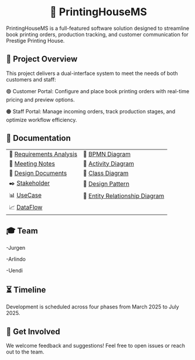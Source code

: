 
<div align="center">

# 🎯 **PrintingHouseMS**

</div>
PrintingHouseMS is a full-featured software solution designed to streamline book printing orders, production tracking, and customer communication for Prestige Printing House.


## 📝 Project Overview

This project delivers a dual-interface system to meet the needs of both customers and staff:

  🟢 Customer Portal: Configure and place book printing orders with real-time pricing and preview options.
  
  🟠 Staff Portal: Manage incoming orders, track production stages, and optimize workflow efficiency.
  
## 📂 Documentation
|                                                         |                                                           |
|:--------------------------------------------------------|:----------------------------------------------------------|
| 📘 [Requirements Analysis](folders/requirements-analysis.md) | 🔄 [BPMN Diagram](folders/diagrams/BPMN.svg)                        |
| 📝 [Meeting Notes](folders/requirements/notes.md)                    | 📑 [Activity Diagram](folders/documents/AcitivityDiagram.md)         |
| 📐 [Design Documents](folders/requirements/docs.md)                  | 🧩 [Class Diagram](folders/documents/ClassDiagram.md)              |
| ✒️ [Stakeholder](folders/documents/stakeholder.md)                | 🎨 [Design Pattern](folders/requirements/DesignPattern.md)            |
| 📊 [UseCase](folders/documents/UseCase.md)                        | 💾 [Entity Relationship Diagram](folders/diagrams/Entity-Relationship-Diagram.svg)          |
| 📈 [DataFlow](folders/documents/DataFlow.md)                        |

## 🎓 Team

  -Jurgen
  
  -Arlindo
  
  -Uendi
  
##  ⏳ Timeline
Development is scheduled across four phases from March 2025 to July 2025.

## 🚀 Get Involved
We welcome feedback and suggestions! Feel free to open issues or reach out to the team.


